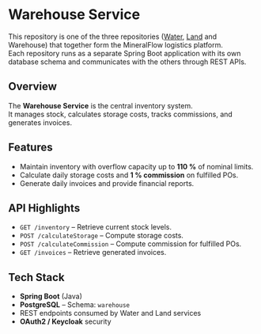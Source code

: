 
# Warehouse Service

This repository is one of the three repositories ([Water](https://github.com/KDG-Muhammet/Water), [Land](https://github.com/KDG-Muhammet/Land) and Warehouse) that together form the MineralFlow logistics platform.  
Each repository runs as a separate Spring Boot application with its own database schema and communicates with the others through REST APIs.

## Overview
The **Warehouse Service** is the central inventory system.  
It manages stock, calculates storage costs, tracks commissions, and generates invoices.

## Features
- Maintain inventory with overflow capacity up to **110 %** of nominal limits.
- Calculate daily storage costs and **1 % commission** on fulfilled POs.
- Generate daily invoices and provide financial reports.

## API Highlights
- `GET /inventory` – Retrieve current stock levels.
- `POST /calculateStorage` – Compute storage costs.
- `POST /calculateCommission` – Compute commission for fulfilled POs.
- `GET /invoices` – Retrieve generated invoices.

## Tech Stack
- **Spring Boot** (Java)
- **PostgreSQL** – Schema: `warehouse`
- REST endpoints consumed by Water and Land services
- **OAuth2 / Keycloak** security
